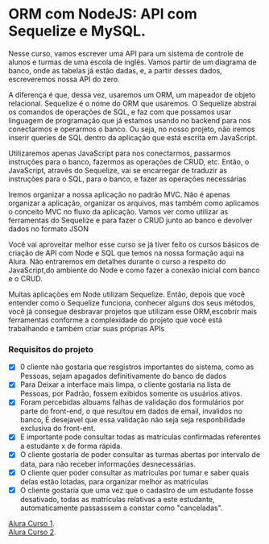 # ORM com NodeJS: API com Sequelize e MySQL.


Nesse curso, vamos escrever uma API para um sistema de controle de alunos e turmas de uma escola de inglês. 
Vamos partir de um diagrama de banco, onde as tabelas já estão dadas, e, a partir desses dados, escreveremos nossa API do zero.

A diferença é que, dessa vez, usaremos um ORM, um mapeador de objeto relacional. Sequelize é o nome do ORM que usaremos. 
O Sequelize abstrai os comandos de operações de SQL, e faz com que possamos usar linguagem de programação que já estamos 
usando no backend para nos conectarmos e operarmos o banco. 
Ou seja, no nosso projeto, não iremos inserir queries de SQL dentro da aplicação que está escrita em JavaScript.

Utilizaremos apenas JavaScript para nos conectarmos, passarmos instruções para o banco, fazermos as operações de CRUD, etc. 
Então, o JavaScript, através do Sequelize, vai se encarregar de traduzir as instruções para o SQL, para o banco, e 
fazer as operações necessárias

Iremos organizar a nossa aplicação no padrão MVC. Não é apenas organizar a aplicação, organizar os arquivos, mas também como 
aplicamos o conceito MVC no fluxo da aplicação. Vamos ver como utilizar as ferramentas do Sequelize e para fazer o CRUD junto 
ao banco e devolver dados no formato JSON

Você vai aproveitar melhor esse curso se já tiver feito os cursos básicos de criação de API com Node e SQL que temos na nossa formação 
aqui na Alura. Não entraremos em detalhes durante o curso a respeito do JavaScript,do ambiente do Node e como fazer a conexão inicial com 
banco e o CRUD.

Muitas aplicações em Node utilizam Sequelize. Então, depois que você entender como o Sequelize funciona, conhecer alguns dos seus métodos, 
você já consegue desbravar projetos que utilizam esse ORM,escobrir mais ferramentas conforme a complexidade do projeto que você está 
trabalhando e também criar suas próprias APIs

### Requisitos do projeto
- [x] 0 cliente não gostaria que resgistros importantes do sistema, como as Pessoas, sejam apagados definitivamente do banco de dados
- [x] Para Deixar a interface mais limpa, o cliente gostaria na lista de Pessoas, por Padrão, fossem exibidos somente os usuários ativos.
- [x] Foram percebidas albuams falhas de validação dos formulários por parte do front-end, o que resultou em dados de email, invalidos no banco,
      É desejavel que essa validação não seja seja responbilidade exclusiva do front-ent.
- [x] E importante pode consultar todas as matrículas confirmadas referentes a estudante x de forma rápida.  
- [x] O cliente gostaria de poder consultar as turmas abertas por intervalo de data, para não receber informações desnecessárias.
- [x] O cliente quer poder consultar as matrículas por tumar e saber quais delas estão lotadas, para organizar melhor as matriculas
- [x] O cliente gostaria que uma vez que o cadastro de um estudante fosse desativado, todas as matrículas relativas a este estudante,
automaticamente passasssem a constar como "canceladas".

[Alura Curso 1](https://cursos.alura.com.br/course/orm-nodejs-api-sequelize-mysql/task/76884).  
[Alura Curso 2](https://cursos.alura.com.br/course/orm-nodejs-avancando-sequelize/task/79541).  




